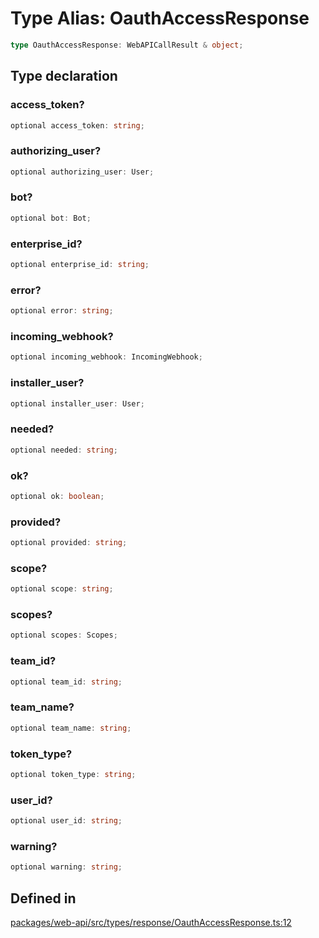 # Type Alias: OauthAccessResponse

```ts
type OauthAccessResponse: WebAPICallResult & object;
```

## Type declaration

### access\_token?

```ts
optional access_token: string;
```

### authorizing\_user?

```ts
optional authorizing_user: User;
```

### bot?

```ts
optional bot: Bot;
```

### enterprise\_id?

```ts
optional enterprise_id: string;
```

### error?

```ts
optional error: string;
```

### incoming\_webhook?

```ts
optional incoming_webhook: IncomingWebhook;
```

### installer\_user?

```ts
optional installer_user: User;
```

### needed?

```ts
optional needed: string;
```

### ok?

```ts
optional ok: boolean;
```

### provided?

```ts
optional provided: string;
```

### scope?

```ts
optional scope: string;
```

### scopes?

```ts
optional scopes: Scopes;
```

### team\_id?

```ts
optional team_id: string;
```

### team\_name?

```ts
optional team_name: string;
```

### token\_type?

```ts
optional token_type: string;
```

### user\_id?

```ts
optional user_id: string;
```

### warning?

```ts
optional warning: string;
```

## Defined in

[packages/web-api/src/types/response/OauthAccessResponse.ts:12](https://github.com/slackapi/node-slack-sdk/blob/c15385ef93ccdde9702f52f7d1f445999203d794/packages/web-api/src/types/response/OauthAccessResponse.ts#L12)
